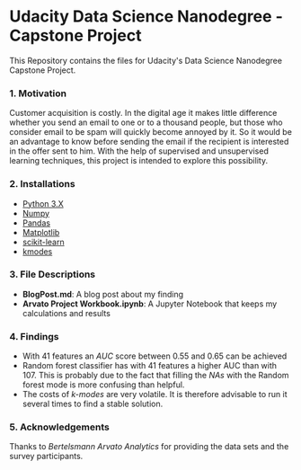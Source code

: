 # Udacity Data Science Nanodegree - Capstone Project 
This Repository contains the files for Udacity's Data Science Nanodegree Capstone Project.

### 1. Motivation  
Customer acquisition is costly. In the digital age it makes little difference whether you send an email to one or to a thousand people, but those who consider email to be spam will quickly become annoyed by it. So it would be an advantage to know before sending the email if the recipient is interested in the offer sent to him. With the help of supervised and unsupervised learning techniques, this project is intended to explore this possibility. 

### 2. Installations
- [Python 3.X](https://www.python.org/downloads/)
- [Numpy](https://pypi.org/project/numpy/)
- [Pandas](https://pypi.org/project/pandas/)
- [Matplotlib](https://pypi.org/project/matplotlib/)
- [scikit-learn](https://pypi.org/project/scikit-learn/)
- [kmodes](https://pypi.org/project/kmodes/)

### 3. File Descriptions
- **BlogPost.md**: A blog post about my finding
- **Arvato Project Workbook.ipynb**: A Jupyter Notebook that keeps my calculations and results

### 4. Findings
- With 41 features an *AUC* score between 0.55 and 0.65 can be achieved
- Random forest classifier has with 41 features a higher AUC than with 107. This is probably due to the fact that filling the *NAs* with the Random forest mode is more confusing than helpful. 
- The costs of *k-modes* are very volatile. It is therefore advisable to run it several times to find a stable solution.

### 5. Acknowledgements
Thanks to *Bertelsmann Arvato Analytics* for providing the data sets and the survey participants.
